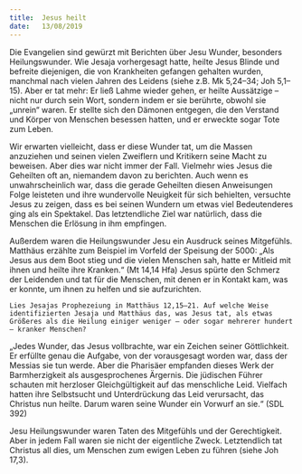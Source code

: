 ```yaml
---
title:  Jesus heilt
date:   13/08/2019
---
```


Die Evangelien sind gewürzt mit Berichten über Jesu Wunder, besonders Heilungswunder. Wie Jesaja vorhergesagt hatte, heilte Jesus Blinde und befreite diejenigen, die von Krankheiten gefangen gehalten wurden, manchmal nach vielen Jahren des Leidens (siehe z.B. Mk 5,24–34; Joh 5,1–15). Aber er tat mehr: Er ließ Lahme wieder gehen, er heilte Aussätzige – nicht nur durch sein Wort, sondern indem er sie berührte, obwohl sie „unrein“ waren. Er stellte sich den Dämonen entgegen, die den Verstand und Körper von Menschen besessen hatten, und er erweckte sogar Tote zum Leben.

Wir erwarten vielleicht, dass er diese Wunder tat, um die Massen anzuziehen und seinen vielen Zweiflern und Kritikern seine Macht zu beweisen. Aber dies war nicht immer der Fall. Vielmehr wies Jesus die Geheilten oft an, niemandem davon zu berichten. Auch wenn es unwahrscheinlich war, dass die gerade Geheilten diesen Anweisungen Folge leisteten und ihre wundervolle Neuigkeit für sich behielten, versuchte Jesus zu zeigen, dass es bei seinen Wundern um etwas viel Bedeutenderes ging als ein Spektakel. Das letztendliche Ziel war natürlich, dass die Menschen die Erlösung in ihm empfingen.

Außerdem waren die Heilungswunder Jesu ein Ausdruck seines Mitgefühls. Matthäus erzählte zum Beispiel im Vorfeld der Speisung der 5000: „Als Jesus aus dem Boot stieg und die vielen Menschen sah, hatte er Mitleid mit ihnen und heilte ihre Kranken.“ (Mt 14,14 Hfa) Jesus spürte den Schmerz der Leidenden und tat für die Menschen, mit denen er in Kontakt kam, was er konnte, um ihnen zu helfen und sie aufzurichten.

`Lies Jesajas Prophezeiung in Matthäus 12,15–21. Auf welche Weise identifizierten Jesaja und Matthäus das, was Jesus tat, als etwas Größeres als die Heilung einiger weniger – oder sogar mehrerer hundert – kranker Menschen?`

„Jedes Wunder, das Jesus vollbrachte, war ein Zeichen seiner Göttlichkeit. Er erfüllte genau die Aufgabe, von der vorausgesagt worden war, dass der Messias sie tun werde. Aber die Pharisäer empfanden dieses Werk der Barmherzigkeit als ausgesprochenes Ärgernis. Die jüdischen Führer schauten mit herzloser Gleichgültigkeit auf das menschliche Leid. Vielfach hatten ihre Selbstsucht und Unterdrückung das Leid verursacht, das Christus nun heilte. Darum waren seine Wunder ein Vorwurf an sie.“ (SDL 392)

Jesu Heilungswunder waren Taten des Mitgefühls und der Gerechtigkeit. Aber in jedem Fall waren sie nicht der eigentliche Zweck. Letztendlich tat Christus all dies, um Menschen zum ewigen Leben zu führen (siehe Joh 17,3).
